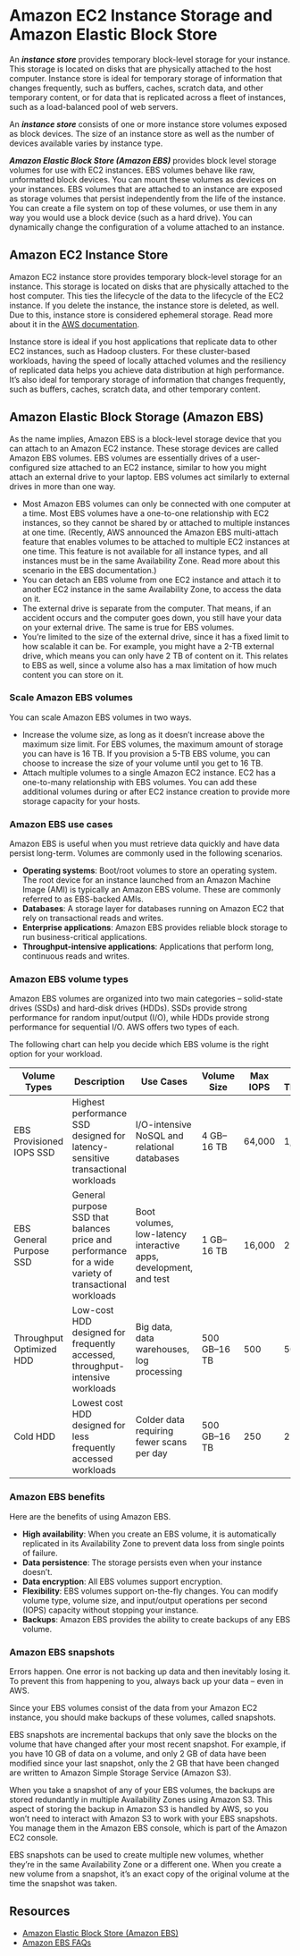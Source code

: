 # Amazon EC2 Instance Storage and Amazon Elastic Block Store

An ***instance store*** provides temporary block-level storage for your instance. This storage is located on disks that are physically attached to the host computer. Instance store is ideal for temporary storage of information that changes frequently, such as buffers, caches, scratch data, and other temporary content, or for data that is replicated across a fleet of instances, such as a load-balanced pool of web servers.

An ***instance store*** consists of one or more instance store volumes exposed as block devices. The size of an instance store as well as the number of devices available varies by instance type.

***Amazon Elastic Block Store (Amazon EBS)*** provides block level storage volumes for use with EC2 instances. EBS volumes behave like raw, unformatted block devices. You can mount these volumes as devices on your instances. EBS volumes that are attached to an instance are exposed as storage volumes that persist independently from the life of the instance. You can create a file system on top of these volumes, or use them in any way you would use a block device (such as a hard drive). You can dynamically change the configuration of a volume attached to an instance.

## Amazon EC2 Instance Store
Amazon EC2 instance store provides temporary block-level storage for an instance. This storage is located on disks that are physically attached to the host computer. This ties the lifecycle of the data to the lifecycle of the EC2 instance. If you delete the instance, the instance store is deleted, as well. Due to this, instance store is considered ephemeral storage. Read more about it in the [AWS documentation](https://docs.aws.amazon.com/AWSEC2/latest/UserGuide/InstanceStorage.html).

Instance store is ideal if you host applications that replicate data to other EC2 instances, such as Hadoop clusters. For these cluster-based workloads, having the speed of locally attached volumes and the resiliency of replicated data helps you achieve data distribution at high performance. It’s also ideal for temporary storage of information that changes frequently, such as buffers, caches, scratch data, and other temporary content.

## Amazon Elastic Block Storage (Amazon EBS)
As the name implies, Amazon EBS is a block-level storage device that you can attach to an Amazon EC2 instance. These storage devices are called Amazon EBS volumes. EBS volumes are essentially drives of a user-configured size attached to an EC2 instance, similar to how you might attach an external drive to your laptop. EBS volumes act similarly to external drives in more than one way.

* Most Amazon EBS volumes can only be connected with one computer at a time. Most EBS volumes have a one-to-one relationship with EC2 instances, so they cannot be shared by or attached to multiple instances at one time. (Recently, AWS announced the Amazon EBS multi-attach feature that enables volumes to be attached to multiple EC2 instances at one time. This feature is not available for all instance types, and all instances must be in the same Availability Zone. Read more about this scenario in the EBS documentation.)
* You can detach an EBS volume from one EC2 instance and attach it to another EC2 instance in the same Availability Zone, to access the data on it.
* The external drive is separate from the computer. That means, if an accident occurs and the computer goes down, you still have your data on your external drive. The same is true for EBS volumes.
* You’re limited to the size of the external drive, since it has a fixed limit to how scalable it can be. For example, you might have a 2-TB external drive, which means you can only have 2 TB of content on it. This relates to EBS as well, since a volume also has a max limitation of how much content you can store on it.

### Scale Amazon EBS volumes
You can scale Amazon EBS volumes in two ways.

* Increase the volume size, as long as it doesn’t increase above the maximum size limit. For EBS volumes, the maximum amount of storage you can have is 16 TB. If you provision a 5-TB EBS volume, you can choose to increase the size of your volume until you get to 16 TB.
* Attach multiple volumes to a single Amazon EC2 instance. EC2 has a one-to-many relationship with EBS volumes. You can add these additional volumes during or after EC2 instance creation to provide more storage capacity for your hosts.

### Amazon EBS use cases
Amazon EBS is useful when you must retrieve data quickly and have data persist long-term. Volumes are commonly used in the following scenarios.

* **Operating systems**: Boot/root volumes to store an operating system. The root device for an instance launched from an Amazon Machine Image (AMI) is typically an Amazon EBS volume. These are commonly referred to as EBS-backed AMIs.
* **Databases**: A storage layer for databases running on Amazon EC2 that rely on transactional reads and writes.
* **Enterprise applications**: Amazon EBS provides reliable block storage to run business-critical applications.
* **Throughput-intensive applications**: Applications that perform long, continuous reads and writes.

### Amazon EBS volume types
Amazon EBS volumes are organized into two main categories – solid-state drives (SSDs) and hard-disk drives (HDDs). SSDs provide strong performance for random input/output (I/O), while HDDs provide strong performance for sequential I/O. AWS offers two types of each.

The following chart can help you decide which EBS volume is the right option for your workload.

<table>
  <thead>
    <tr>
      <th>
        Volume Types
      </th>
      <th>
        Description
      </th>
      <th>
        Use Cases
      </th>
      <th>
        Volume Size
      </th>
      <th>
        Max IOPS
      </th>
      <th>
        Max Throughput
      </th>
    </tr>
  </thead>
  <tbody>
	  <tr>
      <td>EBS Provisioned IOPS SSD</td>
      <td>Highest performance SSD designed for latency-sensitive transactional workloads</td>
      <td>I/O-intensive NoSQL and relational databases</td>
      <td>4 GB–16 TB</td>
      <td>64,000</td>
      <td>1,000 MB/s</td>
    </tr>
    <tr>
      <td>EBS General Purpose SSD</td>
      <td>General purpose SSD that balances price and performance for a wide variety of transactional workloads</td>
      <td>Boot volumes, low-latency interactive apps, development, and test</td>
      <td>1 GB–16 TB</td>
      <td>16,000</td>
      <td>250 MB/s</td>
    </tr>
    <tr>
      <td>Throughput Optimized HDD</td>
      <td>Low-cost HDD designed for frequently accessed, throughput-intensive workloads</td>
      <td>Big data, data warehouses, log processing</td>
      <td>500 GB–16 TB</td>
      <td>500</td>
      <td>500 MB/s</td>
    </tr>
    <tr>
      <td>Cold HDD</td>
      <td>Lowest cost HDD designed for less frequently accessed workloads</td>
      <td>Colder data requiring fewer scans per day</td>
      <td>500 GB–16 TB</td>
      <td>250</td>
      <td>250 MB/s</td>
    </tr>
  </tbody>
</table>

### Amazon EBS benefits
Here are the benefits of using Amazon EBS.

* **High availability**: When you create an EBS volume, it is automatically replicated in its Availability Zone to prevent data loss from single points of failure.
* **Data persistence**: The storage persists even when your instance doesn’t.
* **Data encryption**: All EBS volumes support encryption.
* **Flexibility**: EBS volumes support on-the-fly changes. You can modify volume type, volume size, and input/output operations per second (IOPS) capacity without stopping your instance.
* **Backups**: Amazon EBS provides the ability to create backups of any EBS volume.

### Amazon EBS snapshots
Errors happen. One error is not backing up data and then inevitably losing it. To prevent this from happening to you, always back up your data – even in AWS.

Since your EBS volumes consist of the data from your Amazon EC2 instance, you should make backups of these volumes, called snapshots.

EBS snapshots are incremental backups that only save the blocks on the volume that have changed after your most recent snapshot. For example, if you have 10 GB of data on a volume, and only 2 GB of data have been modified since your last snapshot, only the 2 GB that have been changed are written to Amazon Simple Storage Service (Amazon S3).

When you take a snapshot of any of your EBS volumes, the backups are stored redundantly in multiple Availability Zones using Amazon S3. This aspect of storing the backup in Amazon S3 is handled by AWS, so you won’t need to interact with Amazon S3 to work with your EBS snapshots. You manage them in the Amazon EBS console, which is part of the Amazon EC2 console.

EBS snapshots can be used to create multiple new volumes, whether they’re in the same Availability Zone or a different one. When you create a new volume from a snapshot, it’s an exact copy of the original volume at the time the snapshot was taken.

## Resources
* [Amazon Elastic Block Store (Amazon EBS)](https://docs.aws.amazon.com/AWSEC2/latest/UserGuide/AmazonEBS.html)
* [Amazon EBS FAQs](https://aws.amazon.com/ebs/faqs/)